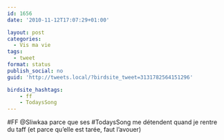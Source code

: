 ```yaml
---
id: 1656
date: '2010-11-12T17:07:29+01:00'

layout: post
categories:
  - Vis ma vie
tags:
  - tweet
format: status
publish_social: no
guid: 'http://tweets.local/?birdsite_tweet=3131782564151296'

birdsite_hashtags:
    - ff
    - TodaysSong
---
```


\#FF @Sliwkaa parce que ses #TodaysSong me détendent quand je rentre du taff (et parce qu’elle est tarée, faut l’avouer)